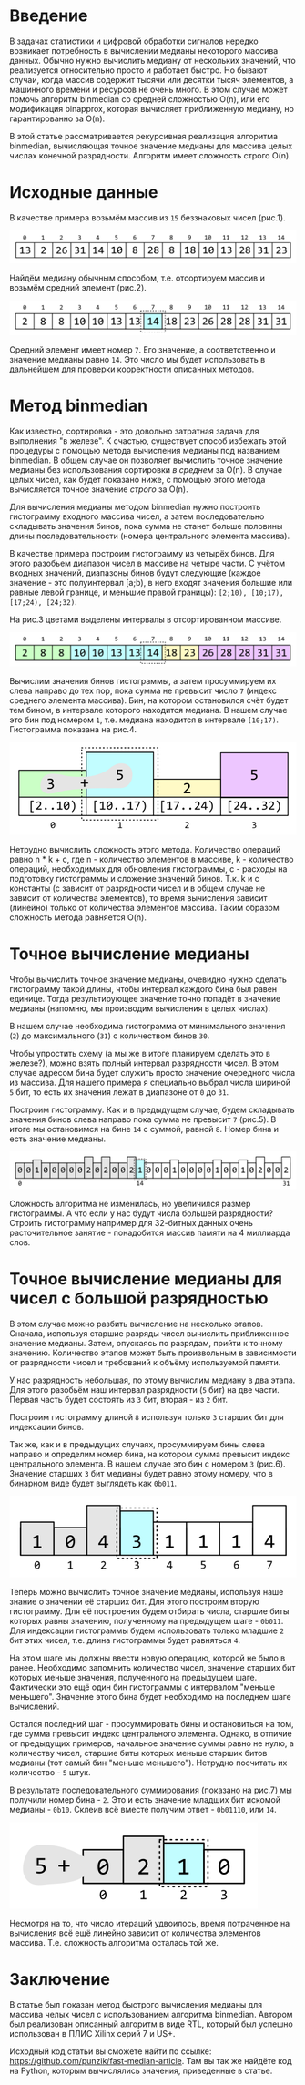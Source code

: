 # Введение

В задачах статистики и цифровой обработки сигналов нередко возникает потребность в вычислении медианы некоторого массива данных. Обычно нужно вычислить медиану от нескольких значений, что реализуется относительно просто и работает быстро. Но бывают случаи, когда массив содержит тысячи или десятки тысяч элементов, а машинного времени и ресурсов не очень много. В этом случае может помочь алгоритм binmedian со средней сложностью O(n), или его модификация binapprox, которая вычисляет приближенную медиану, но гарантированно за O(n).

В этой статье рассматривается рекурсивная реализация алгоритма binmedian, вычисляющая точное значение медианы для массива целых числах конечной разрядности. Алгоритм имеет сложность строго O(n).


# Исходные данные

В качестве примера возьмём массив из `15` беззнаковых чисел (рис.1).

![img](./pictures/p1.png "Рис.1: Исходный массив чисел. Верхняя строка - индексы элементов массива.")

Найдём медиану обычным способом, т.е. отсортируем массив и возьмём средний элемент (рис.2).

![img](./pictures/p2.png "Рис.2: Отсортированный массив. Средний элемент выделен пунктирным прямоугольником.")

Средний элемент имеет номер `7`. Его значение, а соответственно и значение медианы равно `14`. Это число мы будет использовать в дальнейшем для проверки корректности описанных методов.


# Метод binmedian

Как известно, сортировка - это довольно затратная задача для выполнения "в железе". К счастью, существует способ избежать этой процедуры с помощью метода вычисления медианы под названием binmedian. В общем случае он позволяет вычислить точное значение медианы без использования сортировки *в среднем* за O(n). В случае целых чисел, как будет показано ниже, с помощью этого метода вычисляется точное значение *строго* за O(n).

Для вычисления медианы методом binmedian нужно построить гистограмму входного массива чисел, а затем последовательно складывать значения бинов, пока сумма не станет больше половины длины последовательности (номера центрального элемента массива).

В качестве примера построим гистограмму из четырёх бинов. Для этого разобьем диапазон чисел в массиве на четыре части. С учётом входных значений, диапазоны бинов будут следующие (каждое значение - это полуинтервал [a;b), в него входят значения большие или равные левой границе, и меньшие правой границы): `[2;10), [10;17), [17;24), [24;32)`.

На рис.3 цветами выделены интервалы в отсортированном массиве.

![img](./pictures/p3.png "Рис.3: Отсортированный массив, разбитый на интервалы.")

Вычислим значения бинов гистограммы, а затем просуммируем их слева направо до тех пор, пока сумма не превысит число `7` (индекс среднего элемента массива). Бин, на котором остановился счёт будет тем бином, в интервале которого находится медиана. В нашем случае это бин под номером `1`, т.е. медиана находится в интервале `[10;17)`. Гистограмма показана на рис.4.

![img](./pictures/p4.png "Рис.4. Гистограмма. В нижней части обозначены номера бинов, затем выше интервалы бинов, и наконец их значения. Сумма первых двух бинов равна `8`, что больше, чем индекс среднего элемента массива.")

Нетрудно вычислить сложность этого метода. Количество операций равно n \* k + c, где n - количество элементов в массиве, k - количество операций, необходимых для обновления гистограммы, c - расходы на подготовку гистограммы и сложение значений бинов. Т.к. k и c константы (c зависит от разрядности чисел и в общем случае не зависит от количества элементов), то время вычисления зависит (линейно) только от количества элементов массива. Таким образом сложность метода равняется O(n).


# Точное вычисление медианы

Чтобы вычислить точное значение медианы, очевидно нужно сделать гистограмму такой длины, чтобы интервал каждого бина был равен единице. Тогда результирующее значение точно попадёт в значение медианы (напомню, мы производим вычисления в целых числах).

В нашем случае необходима гистограмма от минимального значения (`2`) до максимального (`31`) с количеством бинов `30`.

Чтобы упростить схему (а мы же в итоге планируем сделать это в железе?), можно взять полный интервал разрядности чисел. В этом случае адресом бина будет служить просто значение очередного числа из массива. Для нашего примера я специально выбрал числа шириной `5` бит, то есть их значения лежат в диапазоне от `0` до `31`.

Построим гистограмму. Как и в предыдущем случае, будем складывать значения бинов слева направо пока сумма не превысит `7` (рис.5). В итоге мы остановимся на бине `14` с суммой, равной `8`. Номер бина и есть значение медианы.

![img](./pictures/p5.png "Рис.5. Гистограмма с количеством бинов, равном полному диапазону входных чисел. Индекс выделенного бина и есть искомая медиана.")

Сложность алгоритма не изменилась, но увеличился размер гистограммы. А что если у нас будут числа большей разрядности? Строить гистограмму например для 32-битных данных очень расточительное занятие - понадобится массив памяти на 4 миллиарда слов.


# Точное вычисление медианы для чисел с большой разрядностью

В этом случае можно разбить вычисление на несколько этапов. Сначала, используя старшие разряды чисел вычислить приближенное значение медианы. Затем, опускаясь по разрядам, прийти к точному значению. Количество этапов может быть произвольным в зависимости от разрядности чисел и требований к объёму используемой памяти.

У нас разрядность небольшая, по этому вычислим медиану в два этапа. Для этого разобьём наш интервал разрядности (`5` бит) на две части. Первая часть будет состоять из `3` бит, вторая - из `2` бит.

Построим гистограмму длиной `8` используя только `3` старших бит для индексации бинов.

Так же, как и в предыдущих случаях, просуммируем бины слева направо и определим номер бина, на котором сумма превысит индекс центрального элемента. В нашем случае это бин с номером `3` (рис.6). Значение старших `3` бит медианы будет равно этому номеру, что в бинарном виде будет выглядеть как `0b011`.

![img](./pictures/p6.png "Рис.6. Гистограмма, посроенная по старшим `3` битам входных чисел. Соответствующие старшие биты медианы равны индексу бина, на котором остановился подсчёт суммы.")

Теперь можно вычислить точное значение медианы, используя наше знание о значении её старших бит. Для этого построим вторую гистограмму. Для её построения будем отбирать числа, старшие биты которых равны значению, полученному на предыдущем шаге - `0b011`. Для индексации гистограммы будем использовать только младшие `2` бит этих чисел, т.е. длина гистограммы будет равняться `4`.

На этом шаге мы должны ввести новую операцию, которой не было в ранее. Необходимо запомнить количество чисел, значение старших бит которых меньше значения, полученного на предыдущем шаге. Фактически это ещё один бин гистограммы с интервалом "меньше меньшего". Значение этого бина будет необходимо на последнем шаге вычислений.

Остался последний шаг - просуммировать бины и остановиться на том, где сумма превысит индекс центрального элемента. Однако, в отличие от предыдущих примеров, начальное значение суммы равно не нулю, а количеству чисел, старшие биты которых меньше старших битов медианы (тот самый бин "меньше меньшего"). Нетрудно посчитать их количество - `5` штук.

В результате последовательного суммирования (показано на рис.7) мы получили номер бина - `2`. Это и есть значение младших бит искомой медианы - `0b10`. Склеив всё вместе получим ответ - `0b01110`, или `14`.

![img](./pictures/p7.png "Рис.7. Гистограмма, посроенная по младшим `2` битам входных чисел. На рисунке выделен бин, индекс которого равен младшим битам значения медианы.")

Несмотря на то, что число итераций удвоилось, время потраченное на вычисления всё ещё линейно зависит от количества элементов массива. Т.е. сложность алгоритма осталась той же.


# Заключение

В статье был показан метод быстрого вычисления медианы для массива челых чисел с использованием алгоритма binmedian. Автором был реализован описанный алгоритм в виде RTL, который был успешно использован в ПЛИС Xilinx серий 7 и US+.

Исходный код статьи вы сможете найти по ссылке: <https://github.com/punzik/fast-median-article>. Там вы так же найдёте код на Python, которым вычислялись значения, приведенные в статье.
